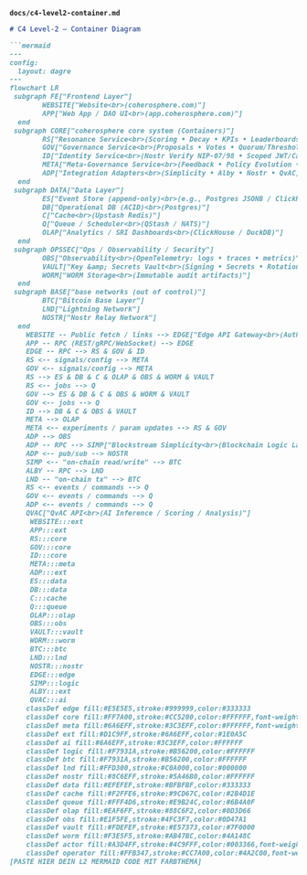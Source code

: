 
**`docs/c4-level2-container.md`**
```markdown
# C4 Level-2 — Container Diagram

```mermaid
---
config:
  layout: dagre
---
flowchart LR
 subgraph FE["Frontend Layer"]
        WEBSITE["Website<br>(coherosphere.com)"]
        APP["Web App / DAO UI<br>(app.coherosphere.com)"]
  end
 subgraph CORE["coherosphere core system (Containers)"]
        RS["Resonance Service<br>(Scoring • Decay • KPIs • Leaderboards)"]
        GOV["Governance Service<br>(Proposals • Votes • Quorum/Thresholds • Audit)"]
        ID["Identity Service<br>(Nostr Verify NIP-07/98 • Scoped JWT/Capabilities)"]
        META["Meta-Governance Service<br>(Feedback • Policy Evolution • Experiments/A-B)"]
        ADP["Integration Adapters<br>(Simplicity • Alby • Nostr • QvAC)"]
  end
 subgraph DATA["Data Layer"]
        ES["Event Store (append-only)<br>(e.g., Postgres JSONB / ClickHouse)"]
        DB["Operational DB (ACID)<br>(Postgres)"]
        C["Cache<br>(Upstash Redis)"]
        Q["Queue / Scheduler<br>(QStash / NATS)"]
        OLAP["Analytics / SRI Dashboards<br>(ClickHouse / DuckDB)"]
  end
 subgraph OPSSEC["Ops / Observability / Security"]
        OBS["Observability<br>(OpenTelemetry: logs • traces • metrics)"]
        VAULT["Key &amp; Secrets Vault<br>(Signing • Secrets • Rotation)"]
        WORM["WORM Storage<br>(Immutable audit artifacts)"]
  end
 subgraph BASE["base networks (out of control)"]
        BTC["Bitcoin Base Layer"]
        LND["Lightning Network"]
        NOSTR["Nostr Relay Network"]
  end
    WEBSITE -- Public fetch / links --> EDGE["Edge API Gateway<br>(AuthN/Z • Routing • Rate-Limiting • Schema Validation • Idempotency)"]
    APP -- RPC (REST/gRPC/WebSocket) --> EDGE
    EDGE -- RPC --> RS & GOV & ID
    RS <-- signals/config --> META
    GOV <-- signals/config --> META
    RS --> ES & DB & C & OLAP & OBS & WORM & VAULT
    RS <-- jobs --> Q
    GOV --> ES & DB & C & OBS & WORM & VAULT
    GOV <-- jobs --> Q
    ID --> DB & C & OBS & VAULT
    META --> OLAP
    META <-- experiments / param updates --> RS & GOV
    ADP --> OBS
    ADP -- RPC --> SIMP["Blockstream Simplicity<br>(Blockchain Logic Layer)"] & ALBY["Alby API<br>(Lightning Bridge)"]
    ADP <-- pub/sub --> NOSTR
    SIMP <-- "on-chain read/write" --> BTC
    ALBY -- RPC --> LND
    LND -- "on-chain tx" --> BTC
    RS <-- events / commands --> Q
    GOV <-- events / commands --> Q
    ADP <-- events / commands --> Q
    QVAC["QvAC API<br>(AI Inference / Scoring / Analysis)"]
     WEBSITE:::ext
     APP:::ext
     RS:::core
     GOV:::core
     ID:::core
     META:::meta
     ADP:::ext
     ES:::data
     DB:::data
     C:::cache
     Q:::queue
     OLAP:::olap
     OBS:::obs
     VAULT:::vault
     WORM:::worm
     BTC:::btc
     LND:::lnd
     NOSTR:::nostr
     EDGE:::edge
     SIMP:::logic
     ALBY:::ext
     QVAC:::ai
    classDef edge fill:#E5E5E5,stroke:#999999,color:#333333
    classDef core fill:#FF7A00,stroke:#CC5200,color:#FFFFFF,font-weight:bold
    classDef meta fill:#6A6EFF,stroke:#3C3EFF,color:#FFFFFF,font-weight:bold
    classDef ext fill:#D1C9FF,stroke:#6A6EFF,color:#1E0A5C
    classDef ai fill:#6A6EFF,stroke:#3C3EFF,color:#FFFFFF
    classDef logic fill:#F7931A,stroke:#B56200,color:#FFFFFF
    classDef btc fill:#F7931A,stroke:#B56200,color:#FFFFFF
    classDef lnd fill:#FFD300,stroke:#C0A000,color:#000000
    classDef nostr fill:#8C6EFF,stroke:#5A46B0,color:#FFFFFF
    classDef data fill:#EFEFEF,stroke:#BFBFBF,color:#333333
    classDef cache fill:#F2FFE6,stroke:#9CD67C,color:#2B4D1E
    classDef queue fill:#FFF4D6,stroke:#E9B24C,color:#6B4A0F
    classDef olap fill:#EAF6FF,stroke:#88C6F2,color:#0D3D66
    classDef obs fill:#E1F5FE,stroke:#4FC3F7,color:#0D47A1
    classDef vault fill:#FDEFEF,stroke:#E57373,color:#7F0000
    classDef worm fill:#F3E5F5,stroke:#AB47BC,color:#4A148C
    classDef actor fill:#A3D4FF,stroke:#4C9FFF,color:#003366,font-weight:bold
    classDef operator fill:#FFB347,stroke:#CC7A00,color:#4A2C00,font-weight:bold
[PASTE HIER DEIN L2 MERMAID CODE MIT FARBTHEMA]
